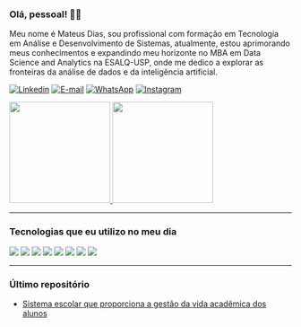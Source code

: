 ### Olá, pessoal! 👋🏻

Meu nome é Mateus Dias, sou profissional com formação em Tecnologia em Análise e Desenvolvimento de Sistemas, atualmente, estou aprimorando meus conhecimentos e expandindo meu horizonte no MBA em Data Science and Analytics na ESALQ-USP, onde me dedico a explorar as fronteiras da análise de dados e da inteligência artificial.

[![Linkedin](https://img.shields.io/badge/LinkedIn-0077B5?style=for-the-badge&logo=linkedin&logoColor=white)](https://www.linkedin.com/in/mateus-hilario-dias-2602901aa/)
[![E-mail](https://img.shields.io/badge/Gmail-D14836?style=for-the-badge&logo=gmail&logoColor=white)](mailto:mateusilariodias@gmail.com?subject=Resposta%20de%20candidatura&body=Olá,%20tudo%20bem?%0D%0A%0D%0AEstou...)
[![WhatsApp](https://img.shields.io/badge/WhatsApp-25D366?style=for-the-badge&logo=whatsapp&logoColor=white)](https://api.whatsapp.com/send?phone=5516991190429&text=Olá,%20Mateus)
[![Instagram](https://img.shields.io/badge/Instagram-E4405F?style=for-the-badge&logo=instagram&logoColor=white)](https://www.instagram.com/mateushilariodias/)

<div>
  <a href="https://github.com/mateushilariodias">
    <img height="180em" src="https://github-readme-stats.vercel.app/api?username=mateushilariodias&show_icons=true&theme=dracula"/>
    <img height="180em" src="https://github-readme-stats.vercel.app/api/top-langs/?username=mateushilariodias&layout=compact&theme=dracula"/>
  </a>
</div>
<hr/>

### Tecnologias que eu utilizo no meu dia

<div style=display: inline-block;>
  <img  src="https://img.shields.io/badge/Python-3776AB?style=for-the-badge&logo=python&logoColor=white" />
  <img  src="https://img.shields.io/badge/HTML5-E34F26?style=for-the-badge&logo=html5&logoColor=white" />
  <img  src="https://img.shields.io/badge/CSS3-1572B6?style=for-the-badge&logo=css3&logoColor=white" />
  <img  src="https://img.shields.io/badge/JavaScript-323330?style=for-the-badge&logo=javascript&logoColor=F7DF1E" />
  <img  src="https://img.shields.io/badge/React-20232A?style=for-the-badge&logo=react&logoColor=61DAFB" />
  <img  src="https://img.shields.io/badge/TypeScript-007ACC?style=for-the-badge&logo=typescript&logoColor=white" />
  <img  src="https://img.shields.io/badge/Tailwind_CSS-38B2AC?style=for-the-badge&logo=tailwind-css&logoColor=white" />
  <img  src="https://img.shields.io/badge/MySQL-00000F?style=for-the-badge&logo=mysql&logoColor=white" />
</div>
<hr/>

### Último repositório
- [Sistema escolar que proporciona a gestão da vida acadêmica dos alunos](https://github.com/mateushilariodias/school)

<!--

https://github.com/anuraghazra/github-readme-stats

https://dev.to/envoy_/150-badges-for-github-pnk

https://emojipedia.org/

Hi there 👋
**mateushilariodias/mateushilariodias** is a ✨ _special_ ✨ repository because its `README.md` (this file) appears on your GitHub profile.

Here are some ideas to get you started:

- 🔭 I’m currently working on ...
- 🌱 I’m currently learning ...
- 👯 I’m looking to collaborate on ...
- 🤔 I’m looking for help with ...
- 💬 Ask me about ...
- 📫 How to reach me: ...
- 😄 Pronouns: ...
- ⚡ Fun fact: ...
-->

